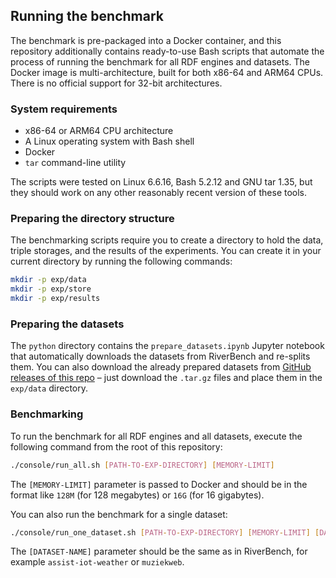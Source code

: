 

## Running the benchmark

The benchmark is pre-packaged into a Docker container, and this repository additionally contains ready-to-use Bash scripts that automate the process of running the benchmark for all RDF engines and datasets. The Docker image is multi-architecture, built for both x86-64 and ARM64 CPUs. There is no official support for 32-bit architectures.

### System requirements

- x86-64 or ARM64 CPU architecture
- A Linux operating system with Bash shell
- Docker
- `tar` command-line utility

The scripts were tested on Linux 6.6.16, Bash 5.2.12 and GNU tar 1.35, but they should work on any other reasonably recent version of these tools.

### Preparing the directory structure

The benchmarking scripts require you to create a directory to hold the data, triple storages, and the results of the experiments. You can create it in your current directory by running the following commands:

```sh
mkdir -p exp/data
mkdir -p exp/store
mkdir -p exp/results
```

### Preparing the datasets

The `python` directory contains the `prepare_datasets.ipynb` Jupyter notebook that automatically downloads the datasets from RiverBench and re-splits them. You can also download the already prepared datasets from [GitHub releases of this repo](https://github.com/Ostrzyciel/rdf4led-riverbench/releases/tag/datasets) – just download the `.tar.gz` files and place them in the `exp/data` directory.

### Benchmarking

To run the benchmark for all RDF engines and all datasets, execute the following command from the root of this repository:

```sh
./console/run_all.sh [PATH-TO-EXP-DIRECTORY] [MEMORY-LIMIT]
```

The `[MEMORY-LIMIT]` parameter is passed to Docker and should be in the format like `128M` (for 128 megabytes) or `16G` (for 16 gigabytes).

You can also run the benchmark for a single dataset:

```sh
./console/run_one_dataset.sh [PATH-TO-EXP-DIRECTORY] [MEMORY-LIMIT] [DATASET-NAME]
```

The `[DATASET-NAME]` parameter should be the same as in RiverBench, for example `assist-iot-weather` or `muziekweb`.
